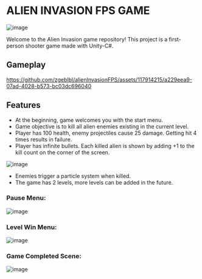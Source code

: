 # ALIEN INVASION FPS GAME

![image](https://github.com/zgeblbl/alienInvasionFPS/assets/117914215/19bdc34d-f45a-4e98-ae29-ea266a9ea42d)

Welcome to the Alien Invasion game repository! This project is a first-person shooter game made with Unity-C#.

## Gameplay

https://github.com/zgeblbl/alienInvasionFPS/assets/117914215/a229eea9-07ad-4028-b573-bc03dc696040

## Features

- At the beginning, game welcomes you with the start menu.
- Game objective is to kill all alien enemies existing in the current level.
- Player has 100 health, enemy projectiles cause 25 damage. Getting hit 4 times results in failure.
- Player has infinite bullets. Each killed alien is shown by adding +1 to the kill count on the corner of the screen.<br />

![image](https://github.com/zgeblbl/alienInvasionFPS/assets/117914215/c6a0882f-b7f3-4d55-b149-63b34f5679e5)

- Enemies trigger a particle system when killed.
- The game has 2 levels, more levels can be added in the future.
  
### Pause Menu:
![image](https://github.com/zgeblbl/alienInvasionFPS/assets/117914215/542de792-61f1-4ab9-a2ea-74d826b08434)
### Level Win Menu:
![image](https://github.com/zgeblbl/alienInvasionFPS/assets/117914215/2fe6975a-85a0-4980-9d55-36d778c8a2ad)
### Game Completed Scene:
![image](https://github.com/zgeblbl/alienInvasionFPS/assets/117914215/e5706b77-e545-4978-81b9-6b851cf7dd41)

